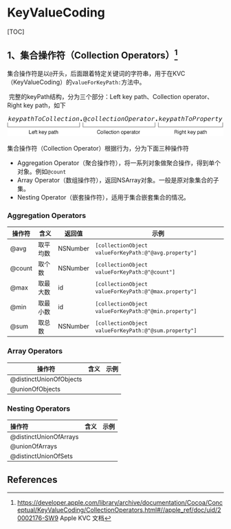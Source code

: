 # KeyValueCoding

[TOC]



## 1、集合操作符（Collection Operators）[^1]

​       集合操作符是以`@`开头，后面跟着特定关键词的字符串，用于在KVC（KeyValueCoding）的`valueForKeyPath:`方法中。

​       完整的keyPath结构，分为三个部分：Left key path、Collection operator、Right key path，如下

![](images/keypath.jpg)

集合操作符（Collection Operator）根据行为，分为下面三种操作符

* Aggregation Operator（聚合操作符），将一系列对象做聚合操作，得到单个对象。例如`@count`
* Array Operator（数组操作符），返回NSArray对象。一般是原对象集合的子集。
* Nesting Operator（嵌套操作符），适用于集合嵌套集合的情况。



### Aggregation Operators



| 操作符 | 含义     | 返回值   | 示例                                                  |
| ------ | -------- | -------- | ----------------------------------------------------- |
| @avg   | 取平均数 | NSNumber | `[collectionObject valueForKeyPath:@"@avg.property"]` |
| @count | 取个数   | NSNumber | `[collectionObject valueForKeyPath:@"@count"]`        |
| @max   | 取最大数 | id       | `[collectionObject valueForKeyPath:@"@max.property"]` |
| @min   | 取最小数 | id       | `[collectionObject valueForKeyPath:@"@min.property"]` |
| @sum   | 取总数   | NSNumber | `[collectionObject valueForKeyPath:@"@sum.property"]` |



### Array Operators



| 操作符                  | 含义 | 示例 |
| ----------------------- | ---- | ---- |
| @distinctUnionOfObjects |      |      |
| @unionOfObjects         |      |      |



### Nesting Operators



| 操作符                 | 含义 | 示例 |
| :--------------------- | :--- | :--- |
| @distinctUnionOfArrays |      |      |
| @unionOfArrays         |      |      |
| @distinctUnionOfSets   |      |      |









## References

[^1]: https://developer.apple.com/library/archive/documentation/Cocoa/Conceptual/KeyValueCoding/CollectionOperators.html#//apple_ref/doc/uid/20002176-SW9 Apple KVC 文档